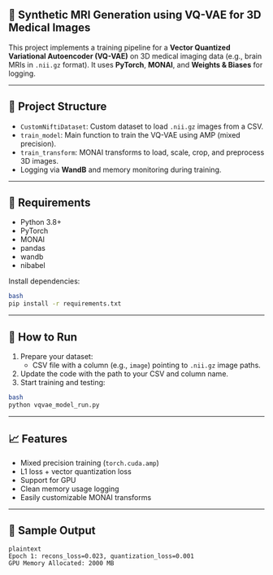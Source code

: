 ## 🧠 Synthetic MRI Generation using VQ-VAE for 3D Medical Images

This project implements a training pipeline for a **Vector Quantized Variational Autoencoder (VQ-VAE)** on 3D medical imaging data (e.g., brain MRIs in `.nii.gz` format). It uses **PyTorch**, **MONAI**, and **Weights & Biases** for logging.

---

## 📂 Project Structure

- `CustomNiftiDataset`: Custom dataset to load `.nii.gz` images from a CSV.
- `train_model`: Main function to train the VQ-VAE using AMP (mixed precision).
- `train_transform`: MONAI transforms to load, scale, crop, and preprocess 3D images.
- Logging via **WandB** and memory monitoring during training.

---

## 🧪 Requirements

- Python 3.8+
- PyTorch
- MONAI
- pandas
- wandb
- nibabel

Install dependencies:

```bash
bash
pip install -r requirements.txt
```

---

## 🚀 How to Run

1. Prepare your dataset:
    - CSV file with a column (e.g., `image`) pointing to `.nii.gz` image paths.
2. Update the code with the path to your CSV and column name.
3. Start training and testing:

```bash
bash
python vqvae_model_run.py
```

---

## 📈 Features

- Mixed precision training (`torch.cuda.amp`)
- L1 loss + vector quantization loss
- Support for GPU
- Clean memory usage logging
- Easily customizable MONAI transforms

---

## 📝 Sample Output

```
plaintext
Epoch 1: recons_loss=0.023, quantization_loss=0.001
GPU Memory Allocated: 2000 MB
```
